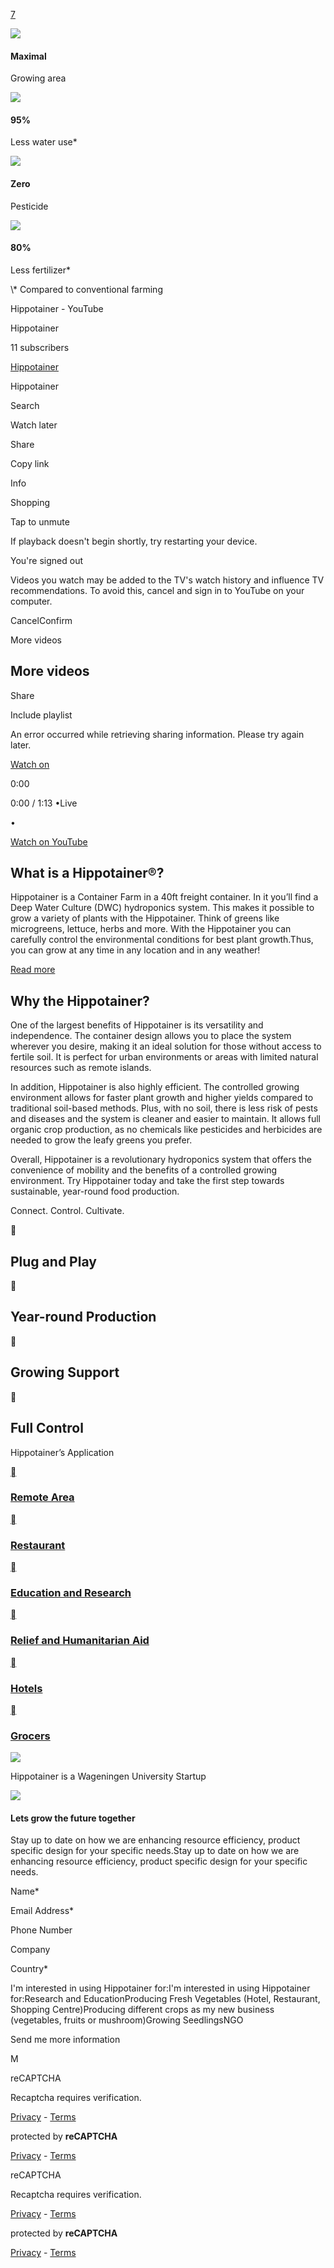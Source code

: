 [7](https://hippotainer.com/#)

![](https://hippotainer.com/wp-content/uploads/2022/12/grow-area-1000px-300x300.png)

#### Maximal

Growing area

![](https://hippotainer.com/wp-content/uploads/2024/01/Hippotainer-13.png)

#### 95%

Less water use\*

![](https://hippotainer.com/wp-content/uploads/2024/01/Hippotainer-11.png)

#### Zero

Pesticide

![](https://hippotainer.com/wp-content/uploads/2024/01/Hippotainer-12.png)

#### 80%

Less fertilizer\*

\\* Compared to conventional farming

Hippotainer - YouTube

Hippotainer

11 subscribers

[Hippotainer](https://www.youtube.com/watch?v=ETUxPk2z6dE)

Hippotainer

Search

Watch later

Share

Copy link

Info

Shopping

Tap to unmute

If playback doesn't begin shortly, try restarting your device.

You're signed out

Videos you watch may be added to the TV's watch history and influence TV recommendations. To avoid this, cancel and sign in to YouTube on your computer.

CancelConfirm

More videos

## More videos

Share

Include playlist

An error occurred while retrieving sharing information. Please try again later.

[Watch on](https://www.youtube.com/watch?v=ETUxPk2z6dE&embeds_referring_euri=https%3A%2F%2Fhippotainer.com%2F)

0:00

0:00 / 1:13
•Live

•

[Watch on YouTube](https://www.youtube.com/watch?v=ETUxPk2z6dE "Watch on YouTube")

## What is a Hippotainer®?

Hippotainer is a Container Farm in a 40ft freight container. In it you’ll find a Deep Water Culture (DWC) hydroponics system. This makes it possible to grow a variety of plants with the Hippotainer. Think of greens like microgreens, lettuce, herbs and more. With the Hippotainer you can carefully control the environmental conditions for best plant growth.Thus, you can grow at any time in any location and in any weather!

[Read more](https://hippotainer.com/solutions/)

## Why the Hippotainer?

One of the largest benefits of Hippotainer is its versatility and independence. The container design allows you to place the system wherever you desire, making it an ideal solution for those without access to fertile soil. It is perfect for urban environments or areas with limited natural resources such as remote islands.

In addition, Hippotainer is also highly efficient. The controlled growing environment allows for faster plant growth and higher yields compared to traditional soil-based methods. Plus, with no soil, there is less risk of pests and diseases and the system is cleaner and easier to maintain. It allows full organic crop production, as no chemicals like pesticides and herbicides are needed to grow the leafy greens you prefer.

Overall, Hippotainer is a revolutionary hydroponics system that offers the convenience of mobility and the benefits of a controlled growing environment. Try Hippotainer today and take the first step towards sustainable, year-round food production.

Connect. Control. Cultivate.



## Plug and Play



## Year-round Production



## Growing Support



## Full Control

Hippotainer’s Application

[](https://hippotainer.com/remote-area/)

### [Remote Area](https://hippotainer.com/remote-area/)

[](https://hippotainer.com/restaurants/)

### [Restaurant](https://hippotainer.com/restaurants/)

[](https://hippotainer.com/education-and-research/)

### [Education and Research](https://hippotainer.com/education-and-research/)

[](https://hippotainer.com/relief-and-humanitarian-aid/)

### [Relief and Humanitarian Aid](https://hippotainer.com/relief-and-humanitarian-aid/)

[](https://hippotainer.com/hotel/)

### [Hotels](https://hippotainer.com/hotel/)

[](https://hippotainer.com/grocers/)

### [Grocers](https://hippotainer.com/grocers/)

![](https://hippotainer.com/wp-content/uploads/2024/05/Ontwerp-zonder-titel-2.png)

Hippotainer is a Wageningen University Startup

![](https://hippotainer.com/wp-content/uploads/2025/03/01-Logo-StartLife-rgb_transparent-2550x850-1.png)

#### Lets grow the future together

Stay up to date on how we are enhancing resource efficiency, product specific design for your specific needs.Stay up to date on how we are enhancing resource efficiency, product specific design for your specific needs.

Name\*

Email Address\*

Phone Number

Company

Country\*

I'm interested in using Hippotainer for:I'm interested in using Hippotainer for:Research and EducationProducing Fresh Vegetables (Hotel, Restaurant, Shopping Centre)Producing different crops as my new business (vegetables, fruits or mushroom)Growing SeedlingsNGO

Send me more information

M

reCAPTCHA

Recaptcha requires verification.

[Privacy](https://www.google.com/intl/en/policies/privacy/) \- [Terms](https://www.google.com/intl/en/policies/terms/)

protected by **reCAPTCHA**

[Privacy](https://www.google.com/intl/en/policies/privacy/) \- [Terms](https://www.google.com/intl/en/policies/terms/)

reCAPTCHA

Recaptcha requires verification.

[Privacy](https://www.google.com/intl/en/policies/privacy/) \- [Terms](https://www.google.com/intl/en/policies/terms/)

protected by **reCAPTCHA**

[Privacy](https://www.google.com/intl/en/policies/privacy/) \- [Terms](https://www.google.com/intl/en/policies/terms/)